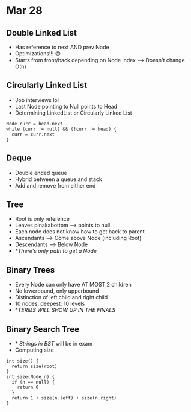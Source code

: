 # Mar 28

## Double Linked List
- Has reference to next AND prev Node
- Optimizations!!! :smile:
- Starts from front/back depending on Node index --> Doesn't change O(n)

## Circularly Linked List
- Job interviews lol
- Last Node pointing to Null points to Head
- Determining LinkedList or Circularly Linked List
```
Node curr = head.next
while (curr != null) && (!curr != head) {
  curr = curr.next
}
```

## Deque
- Double ended queue
- Hybrid between a queue and stack
- Add and remove from either end

## Tree
- Root is only reference
- Leaves pinakabottom --> points to null
- Each node does not know how to get back to parent
- Ascendants --> Come above Node (including Root)
- Descendants --> Below Node
- \**There's only path to get a Node*

## Binary Trees
- Every Node can only have AT MOST 2 children
- No lowerbound, only upperbound
- Distinction of left child and right child
- 10 nodes, deepest: 10 levels
- \**TERMS WILL SHOW UP IN THE FINALS*

## Binary Search Tree
- \* *Strings in BST* will be in exam
- Computing size
```
int size() {
  return size(root)
}
int size(Node n) {
  if (n == null) {
    return 0
  }
  return 1 + size(n.left) + size(n.right)
}
```
